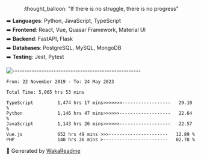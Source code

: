 <p align="center"> 
  :thought_balloon: "If there is no struggle, there is no progress"
</p>

<p align="left">
  ➡️ <strong>Languages</strong>: Python, JavaScript, TypeScript<br>
  ➡️ <strong>Frontend</strong>: React, Vue, Quasar Framework, Material UI<br>
  ➡️ <strong>Backend</strong>: FastAPI, Flask<br>
  ➡️ <strong>Databases</strong>: PostgreSQL, MySQL, MongoDB<br>
  ➡️ <strong>Testing</strong>: Jest, Pytest<br>
</p>

![-----------------------------------------------------](https://raw.githubusercontent.com/andreasbm/readme/master/assets/lines/vintage.png)

<!--START_SECTION:waka-->

```text
From: 22 November 2019 - To: 24 May 2023

Total Time: 5,065 hrs 53 mins

TypeScript         1,474 hrs 17 mins>>>>>>>------------------   29.10 %
Python             1,146 hrs 47 mins>>>>>>-------------------   22.64 %
JavaScript         1,143 hrs 26 mins>>>>>>-------------------   22.57 %
Vue.js             652 hrs 49 mins >>>----------------------   12.89 %
PHP                140 hrs 36 mins >------------------------   02.78 %
```

<!--END_SECTION:waka-->


🚀 Generated by [WakaReadme](https://github.com/athul/waka-readme)

